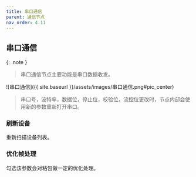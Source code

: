 ```yaml
---
title: 串口通信
parent: 通信节点
nav_order: 4.11
---
```


## 串口通信

{: .note }
> 串口通信节点主要功能是串口数据收发。

![串口通信]({{ site.baseurl }}/assets/images/串口通信.png#pic_center)

> 串口号，波特率，数据位，停止位，校验位，流控位更改时，节点内部会使用新的参数重新打开串口。

### 刷新设备

重新扫描设备列表。

### 优化帧处理

勾选该参数会对粘包做一定的优化处理。
